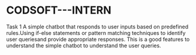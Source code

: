 # CODSOFT---INTERN
Task 1
A simple chatbot that responds to user inputs based on predefined rules.Using if-else statements or pattern matching techniques to identify user queriesand provide appropriate responses.
This is a good features to understand the simple chatbot to understand the user queries.
